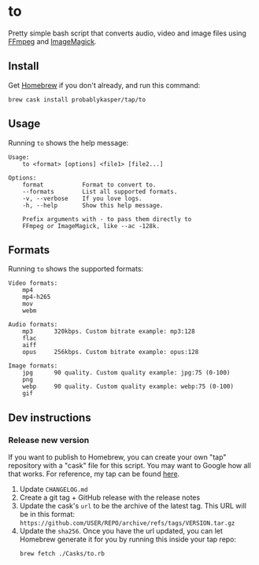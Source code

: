 # to

Pretty simple bash script that converts audio, video and image files using [FFmpeg](https://ffmpeg.org) and [ImageMagick](https://imagemagick.org).

## Install
Get [Homebrew](https://brew.sh/) if you don't already, and run this command:
```
brew cask install probablykasper/tap/to
```

## Usage
Running `to` shows the help message:
```
Usage:
    to <format> [options] <file1> [file2...]

Options:
    format           Format to convert to.
    --formats        List all supported formats.
    -v, --verbose    If you love logs.
    -h, --help       Show this help message.

    Prefix arguments with - to pass them directly to
    FFmpeg or ImageMagick, like --ac -128k.
```

## Formats
Running `to` shows the supported formats:
```
Video formats:
    mp4
    mp4-h265
    mov
    webm

Audio formats:
    mp3      320kbps. Custom bitrate example: mp3:128
    flac
    aiff
    opus     256kbps. Custom bitrate example: opus:128

Image formats:
    jpg      90 quality. Custom quality example: jpg:75 (0-100)
    png
    webp     90 quality. Custom quality example: webp:75 (0-100)
    gif
```

## Dev instructions

### Release new version

If you want to publish to Homebrew, you can create your own "tap" repository with a "cask" file for this script. You may want to Google how all that works. For reference, my tap can be found [here](http://github.com/probablykasper/homebrew-tap).

1. Update `CHANGELOG.md`
2. Create a git tag + GitHub release with the release notes
3. Update the cask's `url` to be the archive of the latest tag. This URL will be in this format: `https://github.com/USER/REPO/archive/refs/tags/VERSION.tar.gz`
4. Update the `sha256`. Once you have the url updated, you can let Homebrew generate it for you by running this inside your tap repo:
    ```
    brew fetch ./Casks/to.rb
    ```
